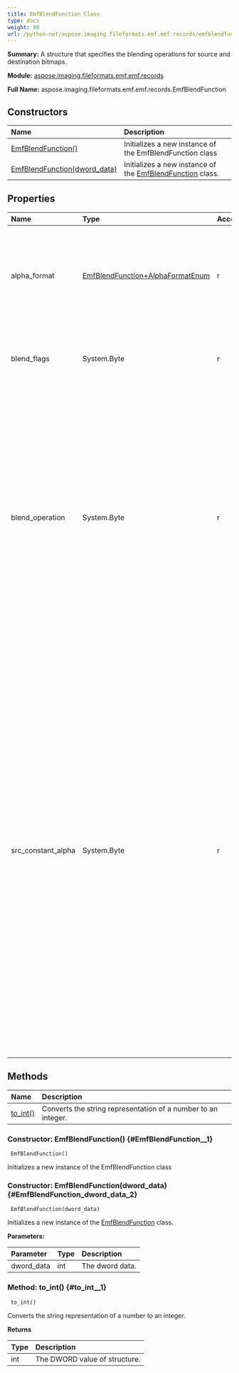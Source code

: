 ```yaml
---
title: EmfBlendFunction Class
type: docs
weight: 90
url: /python-net/aspose.imaging.fileformats.emf.emf.records/emfblendfunction/
---
```


**Summary:** A structure that specifies the blending operations for source and destination bitmaps.

**Module:** [aspose.imaging.fileformats.emf.emf.records](/imaging/python-net/aspose.imaging.fileformats.emf.emf.records/)

**Full Name:** aspose.imaging.fileformats.emf.emf.records.EmfBlendFunction

## **Constructors**
| **Name** | **Description** |
| :- | :- |
| [EmfBlendFunction()](#EmfBlendFunction__1) | Initializes a new instance of the EmfBlendFunction class |
| [EmfBlendFunction(dword_data)](#EmfBlendFunction_dword_data_2) | Initializes a new instance of the [EmfBlendFunction](/imaging/python-net/aspose.imaging.fileformats.emf.emf.records/emfblendfunction/) class. |
## **Properties**
| **Name** | **Type** | **Access** | **Description** |
| :- | :- | :- | :- |
| alpha_format | [EmfBlendFunction+AlphaFormatEnum](/imaging/python-net/aspose.imaging.fileformats.emf.emf.records/emfblendfunction+alphaformatenum/) | r | Gets a structure that specifies how source and destination pixels are <br/>            interpreted with respect to alpha transparency. |
| blend_flags | System.Byte | r | Gets the blend flags.<br/>            This value MUST be 0x00 and MUST be ignored. |
| blend_operation | System.Byte | r | Gets the blend operation code. <br/>            The only source and destination <br/>            blend operation that has been defined is 0x00, which specifies that the source bitmap <br/>            MUST be combined with the destination bitmap based on the alpha transparency values <br/>            of the source pixels. See the following equations for details. |
| src_constant_alpha | System.Byte | r | Gets an 8-bit unsigned integer that specifies alpha transparency, <br/>            which determines the blend of the source and destination bitmaps. This value MUST be <br/>            used on the entire source bitmap. The minimum alpha transparency value, zero, <br/>            corresponds to completely transparent the maximum value, 0xFF, corresponds to <br/>            completely opaque. In effect, a value of 0xFF specifies that the per-pixel alpha values <br/>            determine the blend of the source and destination bitmaps. See the equations later in <br/>            this section for details. |
## **Methods**
| **Name** | **Description** |
| :- | :- |
| [to_int()](#to_int__1) | Converts the string representation of a number to an integer. |


### Constructor: EmfBlendFunction() {#EmfBlendFunction__1}


```
 EmfBlendFunction() 
```

Initializes a new instance of the EmfBlendFunction class

### Constructor: EmfBlendFunction(dword_data) {#EmfBlendFunction_dword_data_2}


```
 EmfBlendFunction(dword_data) 
```

Initializes a new instance of the [EmfBlendFunction](/imaging/python-net/aspose.imaging.fileformats.emf.emf.records/emfblendfunction/) class.

**Parameters:**

| Parameter | Type | Description |
| :- | :- | :- |
| dword_data | int | The dword data. |

### Method: to_int() {#to_int__1}


```
 to_int() 
```

Converts the string representation of a number to an integer.

**Returns**

| Type | Description |
| :- | :- |
| int | The DWORD value of structure. |


